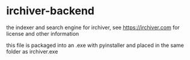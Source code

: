 # irchiver-backend
the indexer and search engine for irchiver, see https://irchiver.com for license and other information

this file is packaged into an .exe with pyinstaller and placed in the same folder as irchiver.exe
